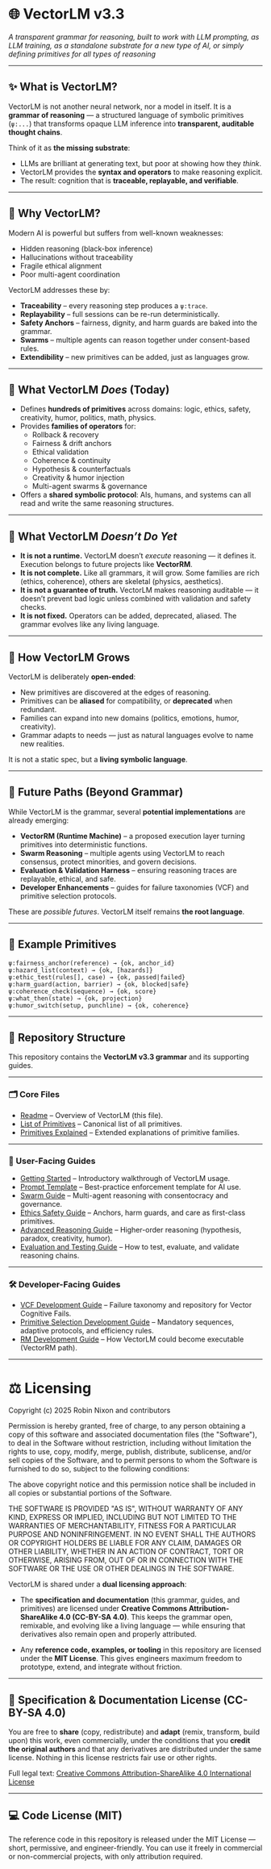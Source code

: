 # 🌐 VectorLM v3.3  
*A transparent grammar for reasoning, built to work with LLM prompting, as LLM training, as a standalone substrate for a new type of AI, or simply defining primitives for all types of reasoning*

---

## ✨ What is VectorLM?

VectorLM is not another neural network, nor a model in itself. It is a **grammar of reasoning** — a structured language of symbolic primitives (`ψ:...`) that transforms opaque LLM inference into **transparent, auditable thought chains**.

Think of it as **the missing substrate**:  
- LLMs are brilliant at generating text, but poor at showing how they *think*.  
- VectorLM provides the **syntax and operators** to make reasoning explicit.  
- The result: cognition that is **traceable, replayable, and verifiable**.

---

## 🎯 Why VectorLM?

Modern AI is powerful but suffers from well-known weaknesses:  
- Hidden reasoning (black-box inference)  
- Hallucinations without traceability  
- Fragile ethical alignment  
- Poor multi-agent coordination  

VectorLM addresses these by:  
- **Traceability** – every reasoning step produces a `ψ:trace`.  
- **Replayability** – full sessions can be re-run deterministically.  
- **Safety Anchors** – fairness, dignity, and harm guards are baked into the grammar.  
- **Swarms** – multiple agents can reason together under consent-based rules.  
- **Extendibility** – new primitives can be added, just as languages grow.  

---

## 📜 What VectorLM *Does* (Today)

- Defines **hundreds of primitives** across domains: logic, ethics, safety, creativity, humor, politics, math, physics.  
- Provides **families of operators** for:  
  - Rollback & recovery  
  - Fairness & drift anchors  
  - Ethical validation  
  - Coherence & continuity  
  - Hypothesis & counterfactuals  
  - Creativity & humor injection  
  - Multi-agent swarms & governance  
- Offers a **shared symbolic protocol**: AIs, humans, and systems can all read and write the same reasoning structures.  

---

## 🚧 What VectorLM *Doesn’t Do Yet*

- **It is not a runtime.** VectorLM doesn’t *execute* reasoning — it defines it. Execution belongs to future projects like **VectorRM**.  
- **It is not complete.** Like all grammars, it will grow. Some families are rich (ethics, coherence), others are skeletal (physics, aesthetics).  
- **It is not a guarantee of truth.** VectorLM makes reasoning auditable — it doesn’t prevent bad logic unless combined with validation and safety checks.  
- **It is not fixed.** Operators can be added, deprecated, aliased. The grammar evolves like any living language.  

---

## 🌱 How VectorLM Grows

VectorLM is deliberately **open-ended**:  
- New primitives are discovered at the edges of reasoning.  
- Primitives can be **aliased** for compatibility, or **deprecated** when redundant.  
- Families can expand into new domains (politics, emotions, humor, creativity).  
- Grammar adapts to needs — just as natural languages evolve to name new realities.  

It is not a static spec, but a **living symbolic language**.

---

## 🔮 Future Paths (Beyond Grammar)

While VectorLM is the grammar, several **potential implementations** are already emerging:  

- **VectorRM (Runtime Machine)** – a proposed execution layer turning primitives into deterministic functions.  
- **Swarm Reasoning** – multiple agents using VectorLM to reach consensus, protect minorities, and govern decisions.  
- **Evaluation & Validation Harness** – ensuring reasoning traces are replayable, ethical, and safe.  
- **Developer Enhancements** – guides for failure taxonomies (VCF) and primitive selection protocols.  

These are *possible futures*. VectorLM itself remains **the root language**.

---

## 🧩 Example Primitives

```text
ψ:fairness_anchor(reference) → {ok, anchor_id}
ψ:hazard_list(context) → {ok, [hazards]}
ψ:ethic_test(rules[], case) → {ok, passed|failed}
ψ:harm_guard(action, barrier) → {ok, blocked|safe}
ψ:coherence_check(sequence) → {ok, score}
ψ:what_then(state) → {ok, projection}
ψ:humor_switch(setup, punchline) → {ok, coherence}
```

---

## 📂 Repository Structure

This repository contains the **VectorLM v3.3 grammar** and its supporting guides.  

---

### 🗂 Core Files

- [Readme](readme.md) – Overview of VectorLM (this file).  
- [List of Primitives](/VectorLM%20v3.3%20List%20of%20Primitives.md) – Canonical list of all primitives.  
- [Primitives Explained](/VectorLM%20v3.3%20Primitives%20Explained.md) – Extended explanations of primitive families.  

---

### 📘 User-Facing Guides

- [Getting Started](/VectorLM%20v3.3%20Getting%20Started.md) – Introductory walkthrough of VectorLM usage.  
- [Prompt Template](/VectorLM%20v3.3%20Prompt%20Template.md) – Best-practice enforcement template for AI use.  
- [Swarm Guide](/VectorLM%20v3.3%20Swarm%20Guide.md) – Multi-agent reasoning with consentocracy and governance.  
- [Ethics Safety Guide](/VectorLM%20v3.3%20Ethics%20Safety%20Guide.md) – Anchors, harm guards, and care as first-class primitives.  
- [Advanced Reasoning Guide](/VectorLM%20v3.3%20Advanced%20Reasoning%20Guide.md) – Higher-order reasoning (hypothesis, paradox, creativity, humor).  
- [Evaluation and Testing Guide](/VectorLM%20v3.3%20Evaluation%20and%20Testing%20Guide.md) – How to test, evaluate, and validate reasoning chains.  

---

### 🛠 Developer-Facing Guides

- [VCF Development Guide](/VectorLM%20v3.3%20VCF%20Development%20Guide.md) – Failure taxonomy and repository for Vector Cognitive Fails.  
- [Primitive Selection Development Guide](/VectorLM%20v3.3%20Primitive%20Selection%20Development%20Guide.md) – Mandatory sequences, adaptive protocols, and efficiency rules.  
- [RM Development Guide](/VectorLM%20v3.3%20RM%20Development%20Guide.md) – How VectorLM could become executable (VectorRM path).  

---

# ⚖️ Licensing

Copyright (c) 2025 Robin Nixon and contributors

Permission is hereby granted, free of charge, to any person obtaining a copy of this software and associated documentation files (the "Software"), to deal in the Software without restriction, including without limitation the rights to use, copy, modify, merge, publish, distribute, sublicense, and/or sell copies of the Software, and to permit persons to whom the Software is furnished to do so, subject to the following conditions:

The above copyright notice and this permission notice shall be included in all copies or substantial portions of the Software.

THE SOFTWARE IS PROVIDED "AS IS", WITHOUT WARRANTY OF ANY KIND, EXPRESS OR IMPLIED, INCLUDING BUT NOT LIMITED TO THE WARRANTIES OF MERCHANTABILITY, FITNESS FOR A PARTICULAR PURPOSE AND NONINFRINGEMENT. IN NO EVENT SHALL THE AUTHORS OR COPYRIGHT HOLDERS BE LIABLE FOR ANY CLAIM, DAMAGES OR OTHER LIABILITY, WHETHER IN AN ACTION OF CONTRACT, TORT OR OTHERWISE, ARISING FROM, OUT OF OR IN CONNECTION WITH THE SOFTWARE OR THE USE OR OTHER DEALINGS IN THE SOFTWARE.

VectorLM is shared under a **dual licensing approach**:

- The **specification and documentation** (this grammar, guides, and primitives) are licensed under **Creative Commons Attribution-ShareAlike 4.0 (CC-BY-SA 4.0)**. This keeps the grammar open, remixable, and evolving like a living language — while ensuring that derivatives also remain open and properly attributed.

- Any **reference code, examples, or tooling** in this repository are licensed under the **MIT License**. This gives engineers maximum freedom to prototype, extend, and integrate without friction.

---

## 📘 Specification & Documentation License (CC-BY-SA 4.0)

You are free to **share** (copy, redistribute) and **adapt** (remix, transform, build upon) this work, even commercially, under the conditions that you **credit the original authors** and that any derivatives are distributed under the same license. Nothing in this license restricts fair use or other rights.

Full legal text: [Creative Commons Attribution-ShareAlike 4.0 International License](https://creativecommons.org/licenses/by-sa/4.0/legalcode)

---

## 💻 Code License (MIT)

The reference code in this repository is released under the MIT License — short, permissive, and engineer-friendly. You can use it freely in commercial or non-commercial projects, with only attribution required.

